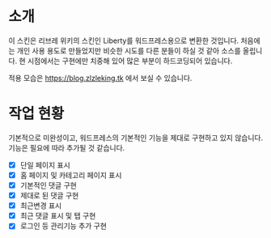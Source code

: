 # 소개
이 스킨은 리브레 위키의 스킨인 Liberty를 워드프레스용으로 변환한 것입니다. 처음에는 개인 사용 용도로 만들었지만 비슷한 시도를 다른 분들이 하실 것 같아 소스를 올립니다. 현 시점에서는 구현에만 치중해 있어 많은 부분이 하드코딩되어 있습니다.

적용 모습은 https://blog.zlzleking.tk 에서 보실 수 있습니다.

# 작업 현황
기본적으로 미완성이고, 워드프레스의 기본적인 기능을 제대로 구현하고 있지 않습니다. 기능은 필요에 따라 추가될 것 같습니다.

- [X] 단일 페이지 표시
- [X] 홈 페이지 및 카테고리 페이지 표시
- [X] 기본적인 댓글 구현
- [X] 제대로 된 댓글 구현
- [X] 최근변경 표시 
- [X] 최근 댓글 표시 및 탭 구현
- [X] 로그인 등 관리기능 추가 구현
